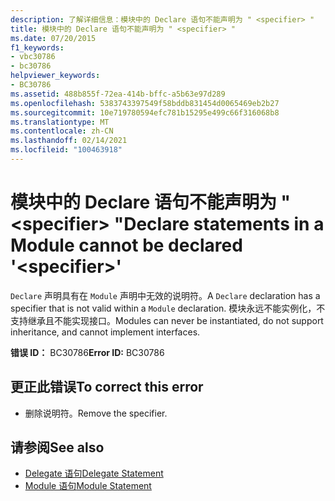 ```yaml
---
description: 了解详细信息：模块中的 Declare 语句不能声明为 " <specifier> "
title: 模块中的 Declare 语句不能声明为 " <specifier> "
ms.date: 07/20/2015
f1_keywords:
- vbc30786
- bc30786
helpviewer_keywords:
- BC30786
ms.assetid: 488b855f-72ea-414b-bffc-a5b63e97d289
ms.openlocfilehash: 5383743397549f58bddb831454d0065469eb2b27
ms.sourcegitcommit: 10e719780594efc781b15295e499c66f316068b8
ms.translationtype: MT
ms.contentlocale: zh-CN
ms.lasthandoff: 02/14/2021
ms.locfileid: "100463918"
---
```

# <a name="declare-statements-in-a-module-cannot-be-declared-specifier"></a><span data-ttu-id="f70bd-103">模块中的 Declare 语句不能声明为 " \<specifier> "</span><span class="sxs-lookup"><span data-stu-id="f70bd-103">Declare statements in a Module cannot be declared '\<specifier>'</span></span>

<span data-ttu-id="f70bd-104">`Declare` 声明具有在 `Module` 声明中无效的说明符。</span><span class="sxs-lookup"><span data-stu-id="f70bd-104">A `Declare` declaration has a specifier that is not valid within a `Module` declaration.</span></span> <span data-ttu-id="f70bd-105">模块永远不能实例化，不支持继承且不能实现接口。</span><span class="sxs-lookup"><span data-stu-id="f70bd-105">Modules can never be instantiated, do not support inheritance, and cannot implement interfaces.</span></span>  
  
 <span data-ttu-id="f70bd-106">**错误 ID：** BC30786</span><span class="sxs-lookup"><span data-stu-id="f70bd-106">**Error ID:** BC30786</span></span>  
  
## <a name="to-correct-this-error"></a><span data-ttu-id="f70bd-107">更正此错误</span><span class="sxs-lookup"><span data-stu-id="f70bd-107">To correct this error</span></span>  
  
- <span data-ttu-id="f70bd-108">删除说明符。</span><span class="sxs-lookup"><span data-stu-id="f70bd-108">Remove the specifier.</span></span>  
  
## <a name="see-also"></a><span data-ttu-id="f70bd-109">请参阅</span><span class="sxs-lookup"><span data-stu-id="f70bd-109">See also</span></span>

- [<span data-ttu-id="f70bd-110">Delegate 语句</span><span class="sxs-lookup"><span data-stu-id="f70bd-110">Delegate Statement</span></span>](../language-reference/statements/delegate-statement.md)
- [<span data-ttu-id="f70bd-111">Module 语句</span><span class="sxs-lookup"><span data-stu-id="f70bd-111">Module Statement</span></span>](../language-reference/statements/module-statement.md)
